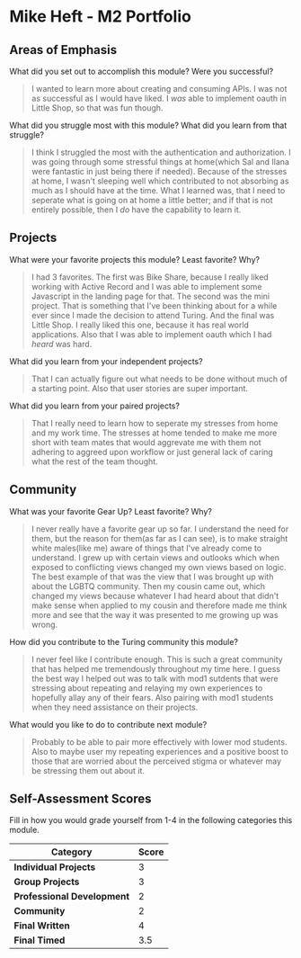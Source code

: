 # Mike Heft - M2 Portfolio

## Areas of Emphasis

What did you set out to accomplish this module? Were you successful?
>I wanted to learn more about creating and consuming APIs. I was not as successful as I would have liked. I *was* able to implement oauth in Little Shop, so that was fun though.

What did you struggle most with this module? What did you learn from that struggle?
>I think I struggled the most with the authentication and authorization. I was going through some stressful things at home(which Sal and Ilana were fantastic in just being there if needed). Because of the stresses at home, I wasn't sleeping well which contributed to not absorbing as much as I should have at the time. What I learned was, that I need to seperate what is going on at home a little better; and if that is not entirely possible, then I *do* have the capability to learn it.

## Projects

What were your favorite projects this module? Least favorite? Why?
>I had 3 favorites. The first was Bike Share, because I really liked working with Active Record and I was able to implement some Javascript in the landing page for that. The second was the mini project. That is something that I've been thinking about for a while ever since I made the decision to attend Turing. And the final was Little Shop. I really liked this one, because it has real world applications. Also that I was able to implement oauth which I had *heard* was hard. 

What did you learn from your independent projects?
>That I can actually figure out what needs to be done without much of a starting point. Also that user stories are super important.

What did you learn from your paired projects?
>That I really need to learn how to seperate my stresses from home and my work time. The stresses at home tended to make me more short with team mates that would aggrevate me with them not adhering to aggreed upon workflow or just general lack of caring what the rest of the team thought.

## Community

What was your favorite Gear Up? Least favorite? Why?
>I never really have a favorite gear up so far. I understand the need for them, but the reason for them(as far as I can see), is to make straight white males(like me) aware of things that I've already come to understand. I grew up with certain views and outlooks which when exposed to conflicting views changed my own views based on logic. The best example of that was the view that I was brought up with about the LGBTQ community. Then my cousin came out, which changed my views because whatever I had heard about that didn't make sense when applied to my cousin and therefore made me think more and see that the way it was presented to me growing up was wrong.

How did you contribute to the Turing community this module?
>I never feel like I contribute enough. This is such a great community that has helped me tremendously throughout my time here. I guess the best way I helped out was to talk with mod1 sutdents that were stressing about repeating and relaying my own experiences to hopefully allay any of their fears. Also pairing with mod1 students when they need assistance on their projects.

What would you like to do to contribute next module?
>Probably to be able to pair more effectively with lower mod students. Also to maybe user my repeating experiences and a positive boost to those that are worried about the perceived stigma or whatever may be stressing them out about it.

## Self-Assessment Scores

Fill in how you would grade yourself from 1-4 in the following categories this module.

| Category                     | Score |
| -----------------------------| ----- |
| **Individual Projects**      |   3   |
| **Group Projects**           |   3   |
| **Professional Development** |   2   |
| **Community**                |   2   |
| **Final Written**            |   4   |
| **Final Timed**              |   3.5   |
